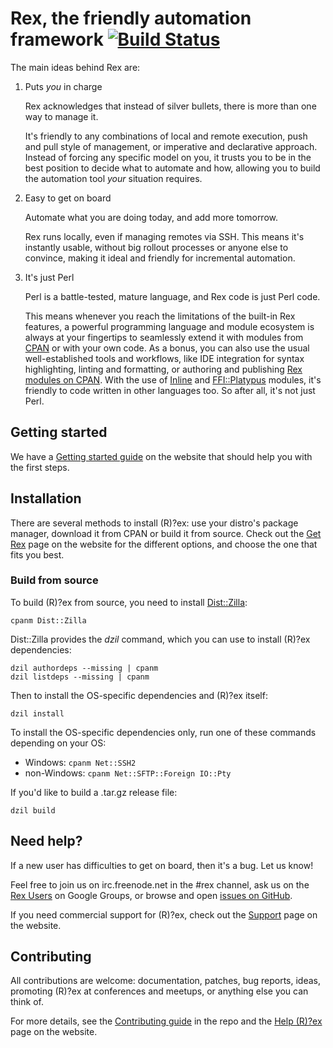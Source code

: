 # Rex, the friendly automation framework [![Build Status](https://travis-ci.com/RexOps/Rex.svg?branch=master)](https://travis-ci.com/RexOps/Rex)

The main ideas behind Rex are:

1. Puts _you_ in charge

    Rex acknowledges that instead of silver bullets, there is more than one way to manage it.

    It's friendly to any combinations of local and remote execution, push and pull style of management, or imperative and declarative approach.
    Instead of forcing any specific model on you, it trusts you to be in the best position to decide what to automate and how, allowing you to build the automation tool _your_ situation requires.

1. Easy to get on board

    Automate what you are doing today, and add more tomorrow.

    Rex runs locally, even if managing remotes via SSH. This means it's instantly usable, without big rollout processes or anyone else to convince, making it ideal and friendly for incremental automation.

1. It's just Perl

    Perl is a battle-tested, mature language, and Rex code is just Perl code.

    This means whenever you reach the limitations of the built-in Rex features, a powerful programming language and module ecosystem is always at your fingertips to seamlessly extend it with modules from [CPAN](https://metacpan.org) or with your own code.
    As a bonus, you can also use the usual well-established tools and workflows, like IDE integration for syntax highlighting, linting and formatting, or authoring and publishing [Rex modules on CPAN](https://metacpan.org/search?q=rex).
    With the use of [Inline](https://metacpan.org/pod/Inline) and [FFI::Platypus](https://metacpan.org/pod/FFI::Platypus) modules, it's friendly to code written in other languages too. So after all, it's not just Perl.

## Getting started

We have a [Getting started guide](https://www.rexify.org/docs/guides/start_using__r__ex.html) on the website that should help you with the first steps.

## Installation

There are several methods to install (R)?ex: use your distro's package manager, download it from CPAN or build it from source. Check out the [Get Rex](https://www.rexify.org/get/index.html) page on the website for the different options, and choose the one that fits you best.

### Build from source

To build (R)?ex from source, you need to install [Dist::Zilla](https://metacpan.org/pod/Dist::Zilla):

    cpanm Dist::Zilla

Dist::Zilla provides the *dzil* command, which you can use to install (R)?ex dependencies:

    dzil authordeps --missing | cpanm
    dzil listdeps --missing | cpanm

Then to install the OS-specific dependencies and (R)?ex itself:

    dzil install

To install the OS-specific dependencies only, run one of these commands depending on your OS:

- Windows: `cpanm Net::SSH2`
- non-Windows: `cpanm Net::SFTP::Foreign IO::Pty`

If you'd like to build a .tar.gz release file:

    dzil build

## Need help?

If a new user has difficulties to get on board, then it's a bug. Let us know!

Feel free to join us on irc.freenode.net in the #rex channel, ask us on the [Rex Users](https://groups.google.com/group/rex-users/) on Google Groups, or browse and open [issues on GitHub](https://github.com/RexOps/Rex/issues).

If you need commercial support for (R)?ex, check out the [Support](https://www.rexify.org/support/index.html) page on the website.

## Contributing

All contributions are welcome: documentation, patches, bug reports, ideas, promoting (R)?ex at conferences and meetups, or anything else you can think of.

For more details, see the [Contributing guide](https://github.com/RexOps/Rex/blob/master/CONTRIBUTING.md) in the repo and the [Help (R)?ex](https://www.rexify.org/care/help__r__ex.html) page on the website.
